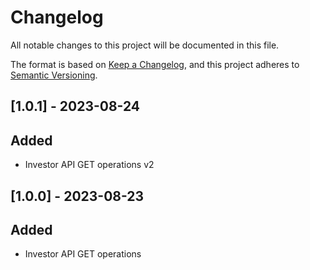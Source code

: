 # Changelog
All notable changes to this project will be documented in this file.

The format is based on [Keep a Changelog](https://keepachangelog.com/en/1.0.0/),
and this project adheres to [Semantic Versioning](https://semver.org/spec/v2.0.0.html).


## [1.0.1] - 2023-08-24
## Added
* Investor API GET operations v2

## [1.0.0] - 2023-08-23
## Added
* Investor API GET operations